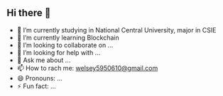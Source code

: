 ## Hi there 👋

- 🔭 I’m currently studying in National Central University, major in CSIE
- 🌱 I’m currently learning Blockchain
- 👯 I’m looking to collaborate on ...
- 🤔 I’m looking for help with ...
- 💬 Ask me about ...
- 📫 How to rach me: welsey5950610@gmail.com
- 😄 Pronouns: ...
- ⚡ Fun fact: ...

